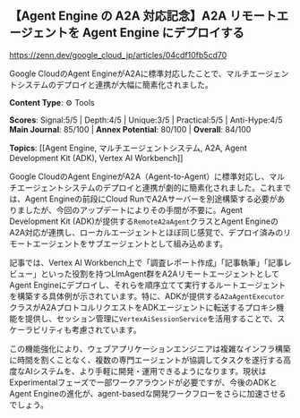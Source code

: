 ## 【Agent Engine の A2A 対応記念】A2A リモートエージェントを Agent Engine にデプロイする

https://zenn.dev/google_cloud_jp/articles/04cdf10fb5cd70

Google CloudのAgent EngineがA2Aに標準対応したことで、マルチエージェントシステムのデプロイと連携が大幅に簡素化されました。

**Content Type**: ⚙️ Tools

**Scores**: Signal:5/5 | Depth:4/5 | Unique:3/5 | Practical:5/5 | Anti-Hype:4/5
**Main Journal**: 85/100 | **Annex Potential**: 80/100 | **Overall**: 84/100

**Topics**: [[Agent Engine, マルチエージェントシステム, A2A, Agent Development Kit (ADK), Vertex AI Workbench]]

Google CloudのAgent EngineがA2A（Agent-to-Agent）に標準対応し、マルチエージェントシステムのデプロイと連携が劇的に簡素化されました。これまでは、Agent Engineの前段にCloud RunでA2Aサーバーを別途構築する必要がありましたが、今回のアップデートによりその手間が不要に。Agent Development Kit (ADK)が提供する`RemoteA2aAgent`クラスとAgent EngineのA2A対応が連携し、ローカルエージェントとほぼ同じ感覚で、デプロイ済みのリモートエージェントをサブエージェントとして組み込めます。

記事では、Vertex AI Workbench上で「調査レポート作成」「記事執筆」「記事レビュー」といった役割を持つLlmAgent群をA2AリモートエージェントとしてAgent Engineにデプロイし、それらを順序立てて実行するルートエージェントを構築する具体例が示されています。特に、ADKが提供する`A2aAgentExecutor`クラスがA2AプロトコルリクエストをADKエージェントに転送するプロキシ機能を提供し、セッション管理に`VertexAiSessionService`を活用することで、スケーラビリティも考慮されています。

この機能強化により、ウェブアプリケーションエンジニアは複雑なインフラ構築に時間を割くことなく、複数の専門エージェントが協調してタスクを遂行する高度なAIシステムを、より手軽に開発・運用できるようになります。現状はExperimentalフェーズで一部ワークアラウンドが必要ですが、今後のADKとAgent Engineの進化が、agent-basedな開発ワークフローをさらに加速させるでしょう。